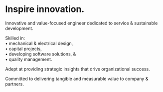 # Inspire innovation.

Innovative and value-focused engineer dedicated to service & sustainable development.

Skilled in:  
	• mechanical & electrical design,  
	• capital projects,  
	• developing software solutions, &   
	• quality management.  

Adept at providing strategic insights that drive organizational success.

Committed to delivering tangible and measurable value to company & partners.
